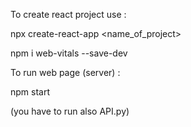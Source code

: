 To create react project use : 

npx create-react-app <name_of_project>

npm i web-vitals --save-dev


To run web page (server) : 

npm start

(you have to run also API.py) 
